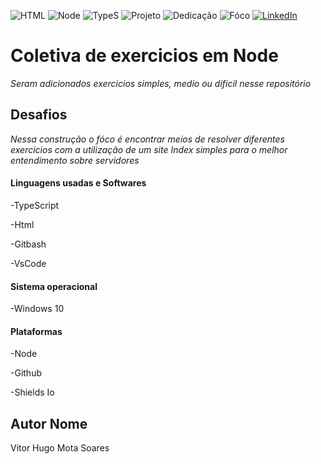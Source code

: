 <!-- Improved compatibility of back to top link: See: https://github.com/othneildrew/Best-README-Template/pull/73 -->
<a name="readme-top"></a>



<!--
***Tirei como base um template de um projeto de outro github
***https://github.com/othneildrew/Best-README-Template/blob/master/README.md?plain=1
-->



<!-- PROJECT SHIELDS -->
<!--
*** I'm using markdown "reference style" links for readability.
*** Reference links are enclosed in brackets [ ] instead of parentheses ( ).
*** See the bottom of this document for the declaration of the reference variables
*** for contributors-url, forks-url, etc. This is an optional, concise syntax you may use.
*** https://www.markdownguide.org/basic-syntax/#reference-style-links
-->

![HTML][HTML-shield]
![Node][Node-Shield]
![TypeS][TypeS-Shield]
![Projeto][Projeto-shield]
![Dedicação][Dedicação-shield]
![Fóco][Fóco-shield]
[![LinkedIn][linkedin-shield]][linkedin-url]



#  Coletiva de exercicios em Node


*Seram adicionados exercicios simples, medio ou dificil nesse repositório*

## Desafios

*Nessa construção o fóco é encontrar meios de resolver diferentes exercicios com a utilização de um site Index simples para o melhor entendimento sobre servidores*

####  Linguagens usadas e Softwares


-TypeScript

-Html

-Gitbash

-VsCode

####  Sistema operacional
-Windows 10

#### Plataformas

-Node

-Github


<!--
***Just to create badges
***https://shields.io/badges
-->

-Shields Io





##  Autor Nome


Vitor Hugo Mota Soares 








[HTML-shield]:https://img.shields.io/badge/HTML--orange?style=for-the-badge&logo=gitlab&logoColor=orange&labelColor=blue&color=orange
[Fóco-shield]: https://img.shields.io/badge/F%C3%B3co--silver?style=for-the-badge&logoColor=white&labelColor=orange
[Dedicação-shield]:https://img.shields.io/badge/Dedica%C3%A7%C3%A3o--red?style=for-the-badge&logoColor=white&labelColor=Navy%20blue
[Projeto-shield]: https://img.shields.io/badge/Projeto--red?style=for-the-badge&logoColor=white&labelColor=silver
[Motivador-shield]: https://img.shields.io/badge/Esfor%C3%A7o--red?style=for-the-badge&logoColor=white&labelColor=teal   
[linkedin-shield]: https://img.shields.io/badge/-brightgreen?style=for-the-badge&logo=linkedin&logoColor=white&label=LinkedIn&labelColor=blue&color=blue
[linkedin-url]: https://www.linkedin.com/in/vitor-hugo99/
[Node-Shield]:https://img.shields.io/badge/node--black?style=for-the-badge&logoColor=green&label=NODE&color=black
[TypeS-Shield]:https://img.shields.io/badge/node--black?style=for-the-badge&logo=TypeScript&logoColor=green&label=TYPE%20SCRIPT&color=black

